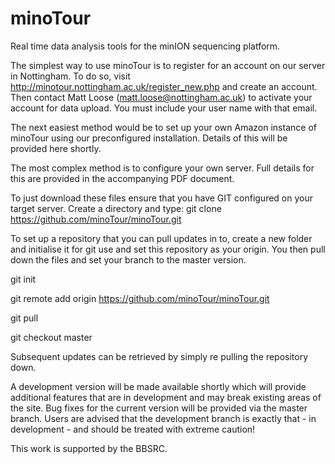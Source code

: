 # minoTour
Real time data analysis tools for the minION sequencing platform.

The simplest way to use minoTour is to register for an account on our server in Nottingham. To do so, visit http://minotour.nottingham.ac.uk/register_new.php and create an account. Then contact Matt Loose (matt.loose@nottingham.ac.uk) to activate your account for data upload. You must include your user name with that email.

The next easiest method would be to set up your own Amazon instance of minoTour using our preconfigured installation. Details of this will be provided here shortly.

The most complex method is to configure your own server. Full details for this are provided in the accompanying PDF document. 

To just download these files ensure that you have GIT configured on your target server. Create a directory and type:
git clone https://github.com/minoTour/minoTour.git

To set up a repository that you can pull updates in to, create a new folder and initialise it for git use and set this repository as your origin. You then pull down the files and set your branch to the master version.

git init

git remote add origin https://github.com/minoTour/minoTour.git

git pull

git checkout master

Subsequent updates can be retrieved by simply re pulling the repository down.

A development version will be made available shortly which will provide additional features that are in development and may break existing areas of the site. Bug fixes for the current version will be provided via the master branch. Users are advised that the development branch is exactly that - in development - and should be treated with extreme caution!

This work is supported by the BBSRC.
